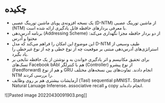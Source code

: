 # چکیده
* یک نسخه افزونه‌ی پویای ماشین تورینگ عصبی (D-NTM) از ماشین تورینگ عصبی (NTM) با معرفی بردارهای حافظه قابل یادگیری ارائه شده است. 
* برنامه آدرس‌دهی (Addressing Scheme) از دو بردار حافظه مجزا نگهداری می‌کند: محتوا و آدرس
* این موضوع این امکان را فراهم می‌کند که مدل D-NTM طیف وسیعی از استراتژی‌های آدرس‌دهی مبتنی‌ بر موقعیت چه از نوع خطی و چه از نوع غیرخطی را یاد بگیرد.
* برای تحقیق مکانیسم و اثر یادگیری خواندن به و نوشتن از یک حافظه نتایجی بر تسک‌های Facebook bAbI هم با کنترلگر (Controller) از نوع پیشرو (Feedforward) و هم از نوع GRU انجام دادند. تفاوت‌های بین نسخه‌های مختلف NTM را بررسی کردند. 
* آزمایشات بیشتری هم بر روی وظایف (Tasl) sequential pMNIST،   Stanford Natural Lanuage Inferense، associative recall و copy انجام داده‌اند.

![[Pasted image 20220430091903.png]]